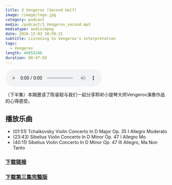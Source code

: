 ```yaml
---
title: 3 Vengerov (Second Half)
image: /image/logo.jpg
category: podcast
media: /podcast/3_Vengerov_second.mp3
mediatype: audio/mpeg
date: 2016-12-03 10:50:21
subtitle: Listening to Vengerov's interpretation
tags:
  - Vengerov
length: 46055248
duration: 00:47:58
---
```

<audio src="//static.sapu.gq/podcast/3-Vengerov-second.mp3" controls preload="metadata"></audio>

（下半集）本期邀请了陈睿聪与我们一起分享聆听小提琴大师Vengerov演奏作品的心得感受。

<!--more-->

## 播放乐曲
- (01:51) Tchaikovsky Violin Concerto In D Major Op. 35 I Allegro Moderato
- (23:43) Sibelius Violin Concerto In D Minor Op. 47 I Allegro Mo
- (40:11) Sibelius Violin Concerto In D Minor Op. 47 III Allegro, Ma Non Tanto

### [下载链接](//static.sapu.gq/podcast/3-Vengerov-second.mp3)
### [下载第三集完整版](//static.sapu.gq/podcast/3-Vengerov.mp3)
